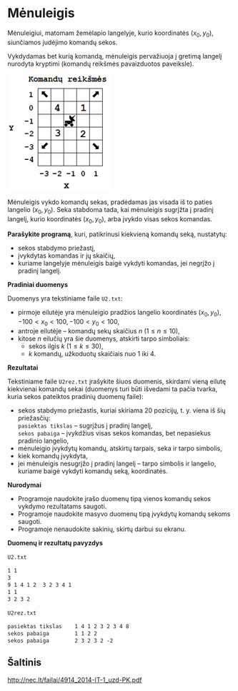 Mėnuleigis
==========

Mėnuleigiui, matomam žemėlapio langelyje, kurio koordinatės $(x_0, y_0)$, siunčiamos judėjimo komandų sekos.

Vykdydamas bet kurią komandą, mėnuleigis pervažiuoja į gretimą langelį nurodyta kryptimi (komandų reikšmės pavaizduotos paveiksle).

![Komandų reikšmės](iliustracija.png)

Mėnuleigis vykdo komandų sekas, pradėdamas jas visada iš to paties langelio $(x_0, y_0)$. Seka stabdoma tada, kai mėnuleigis sugrįžta į pradinį langelį, kurio koordinatės $(x_0, y_0)$, arba įvykdo visas sekos komandas.

**Parašykite programą**, kuri, patikrinusi kiekvieną komandų seką, nustatytų:

- sekos stabdymo priežastį,
- įvykdytas komandas ir jų skaičių,
- kuriame langelyje mėnuleigis baigė vykdyti komandas, jei negrįžo į pradinį langelį.

**Pradiniai duomenys**

Duomenys yra tekstiniame faile `U2.txt`:

- pirmoje eilutėje yra mėnuleigio pradžios langelio koordinatės $(x_0, y_0), -100 < x_0 < 100, -100 < y_0 < 100$,
- antroje eilutėje – komandų sekų skaičius $n\ (1 \leq n \leq 10)$,
- kitose $n$ eilučių yra šie duomenys, atskirti tarpo simboliais:
    * sekos ilgis $k\ (1 \leq k \leq 30)$,
    * $k$ komandų, užkoduotų skaičiais nuo 1 iki 4.
    
**Rezultatai**

Tekstiniame faile `U2rez.txt` įrašykite šiuos duomenis, skirdami vieną eilutę kiekvienai komandų sekai (duomenys turi būti išvedami ta pačia tvarka, kuria sekos pateiktos pradinių duomenų faile):

- sekos stabdymo priežastis, kuriai skiriama 20 pozicijų, t. y. viena iš šių priežasčių:<br>
    `pasiektas tikslas` – sugrįžus į pradinį langelį,<br>
    `sekos pabaiga` – įvykdžius visas sekos komandas, bet nepasiekus pradinio langelio,
- mėnuleigio įvykdytų komandų, atskirtų tarpais, seka ir tarpo simbolis,
- kiek komandų įvykdyta,
- jei mėnuleigis nesugrįžo į pradinį langelį – tarpo simbolis ir langelio, kuriame baigė vykdyti komandų seką, koordinatės.

**Nurodymai**

- Programoje naudokite įrašo duomenų tipą vienos komandų sekos vykdymo rezultatams saugoti.
- Programoje naudokite masyvo duomenų tipą įvykdytų komandų sekoms saugoti.
- Programoje nenaudokite sakinių, skirtų darbui su ekranu.

**Duomenų ir rezultatų pavyzdys**

`U2.txt`

```
1 1
3
9 1 4 1 2  3 2 3 4 1
1 1
3 2 3 2
```

`U2rez.txt`

```
pasiektas tikslas    1 4 1 2 3 2 3 4 8
sekos pabaiga        1 1 2 2
sekos pabaiga        2 3 2 3 2 -2
```


Šaltinis
--------

http://nec.lt/failai/4914_2014-IT-1_uzd-PK.pdf